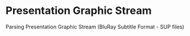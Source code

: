 # Presentation Graphic Stream
Parsing Presentation Graphic Stream (BluRay Subtitle Format - SUP files)
